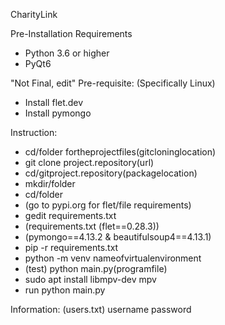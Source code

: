 CharityLink

Pre-Installation Requirements
- Python 3.6 or higher
- PyQt6

"Not Final, edit"
Pre-requisite: (Specifically Linux)
- Install flet.dev
- Install pymongo

Instruction:
- cd/folder fortheprojectfiles(gitcloninglocation)
- git clone project.repository(url)
- cd/gitproject.repository(packagelocation)
- mkdir/folder
- cd/folder
- (go to pypi.org for flet/file requirements)
- gedit requirements.txt
- (requirements.txt (flet==0.28.3))
- (pymongo==4.13.2 & beautifulsoup4==4.13.1)
- pip -r requirements.txt
- python -m venv nameofvirtualenvironment
- (test) python main.py(programfile)
- sudo apt install libmpv-dev mpv
- run python main.py

Information: (users.txt)
username
password
